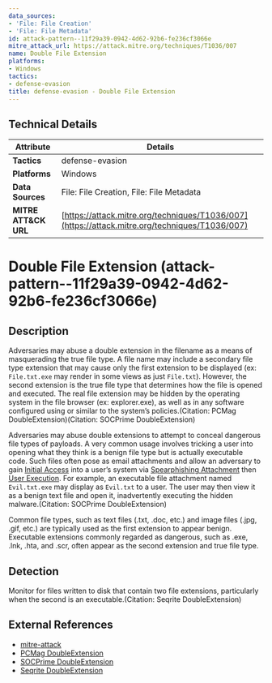 ```yaml
---
data_sources:
- 'File: File Creation'
- 'File: File Metadata'
id: attack-pattern--11f29a39-0942-4d62-92b6-fe236cf3066e
mitre_attack_url: https://attack.mitre.org/techniques/T1036/007
name: Double File Extension
platforms:
- Windows
tactics:
- defense-evasion
title: defense-evasion - Double File Extension
---
```


## Technical Details

| Attribute | Details |
|-----------|----------|
| **Tactics** | defense-evasion |
| **Platforms** | Windows |
| **Data Sources** | File: File Creation, File: File Metadata |
| **MITRE ATT&CK URL** | [https://attack.mitre.org/techniques/T1036/007](https://attack.mitre.org/techniques/T1036/007) |

# Double File Extension (attack-pattern--11f29a39-0942-4d62-92b6-fe236cf3066e)

## Description
Adversaries may abuse a double extension in the filename as a means of masquerading the true file type. A file name may include a secondary file type extension that may cause only the first extension to be displayed (ex: <code>File.txt.exe</code> may render in some views as just <code>File.txt</code>). However, the second extension is the true file type that determines how the file is opened and executed. The real file extension may be hidden by the operating system in the file browser (ex: explorer.exe), as well as in any software configured using or similar to the system’s policies.(Citation: PCMag DoubleExtension)(Citation: SOCPrime DoubleExtension) 

Adversaries may abuse double extensions to attempt to conceal dangerous file types of payloads. A very common usage involves tricking a user into opening what they think is a benign file type but is actually executable code. Such files often pose as email attachments and allow an adversary to gain [Initial Access](https://attack.mitre.org/tactics/TA0001) into a user’s system via [Spearphishing Attachment](https://attack.mitre.org/techniques/T1566/001) then [User Execution](https://attack.mitre.org/techniques/T1204). For example, an executable file attachment named <code>Evil.txt.exe</code> may display as <code>Evil.txt</code> to a user. The user may then view it as a benign text file and open it, inadvertently executing the hidden malware.(Citation: SOCPrime DoubleExtension)

Common file types, such as text files (.txt, .doc, etc.) and image files (.jpg, .gif, etc.) are typically used as the first extension to appear benign. Executable extensions commonly regarded as dangerous, such as .exe, .lnk, .hta, and .scr, often appear as the second extension and true file type.

## Detection
Monitor for files written to disk that contain two file extensions, particularly when the second is an executable.(Citation: Seqrite DoubleExtension)

## External References
- [mitre-attack](https://attack.mitre.org/techniques/T1036/007)
- [PCMag DoubleExtension](https://www.pcmag.com/encyclopedia/term/double-extension)
- [SOCPrime DoubleExtension](https://socprime.com/blog/rule-of-the-week-possible-malicious-file-double-extension/)
- [Seqrite DoubleExtension](https://www.seqrite.com/blog/how-to-avoid-dual-attack-and-vulnerable-files-with-double-extension/)
